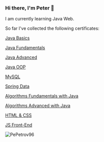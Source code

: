 ### Hi there, I'm Peter 👋

I am currently learning Java Web.

So far I've collected the following certificates:

<a href="https://softuni.bg/certificates/details/142247/02c6afca">Java Basics</a>

<a href="https://softuni.bg/certificates/details/148520/dda11e35">Java Fundamentals</a>

<a href="https://softuni.bg/certificates/details/161712/9d6ac1d2">Java Advanced</a>

<a href="https://softuni.bg/certificates/details/168960/cee775d1">Java OOP</a>

<a href="https://softuni.bg/certificates/details/172087/ccbf3814">MySQL</a>

<a href="https://softuni.bg/certificates/details/180497/274448dc">Spring Data</a>

<a href="https://softuni.bg/certificates/details/176658/60735c94">Algorithms Fundamentals with Java</a>

<a href="https://softuni.bg/certificates/details/184512/0f988bff">Algorithms Advanced with Java</a>

<a href="https://softuni.bg/certificates/details/190665/6b7ef87a">HTML & CSS</a>

<a href="https://softuni.bg/certificates/details/199086/9a35a9ae">JS Front-End</a>

<!--

<a href="XXXXX">Spring Fundamentals</a>

<a href="XXXXX">Spring Advanced</a>

<a href="XXXXX">Containers And Cloud</a>

<a href="XXXXX">Software Engineering And DebOps</a>

---

Final program certificates:

<a href="XXXXX">Java Web Developer</a>

<a href="XXXXX">Java Full-Stack Developer</a>

---

-->

<p>&nbsp;<img align="left" src="https://github-readme-stats.vercel.app/api?username=PePetrov96&show_icons=true&locale=en" alt="PePetrov96" /></p>


<!--
**PePetrov96/PePetrov96** is a ✨ _special_ ✨ repository because its `README.md` (this file) appears on your GitHub profile.

Here are some ideas to get you started:

- 🔭 I’m currently working on ...
- 🌱 I’m currently learning ...
- 👯 I’m looking to collaborate on ...
- 🤔 I’m looking for help with ...
- 💬 Ask me about ...
- 📫 How to reach me: ...
- 😄 Pronouns: ...
- ⚡ Fun fact: ...
-->
